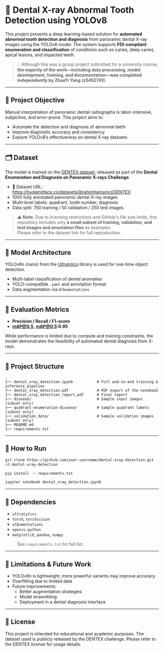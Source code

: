 # 🦷 Dental X-ray Abnormal Tooth Detection using YOLOv8

This project presents a deep learning-based solution for **automated abnormal tooth detection and diagnosis** from panoramic dental X-ray images using the YOLOv8 model. The system supports **FDI-compliant enumeration and classification** of conditions such as caries, deep caries, apical lesions, and impacted teeth.

> 💡 Although this was a group project submitted for a university course, **the majority of the work—including data processing, model development, training, and documentation—was completed independently by ZhaoYi Yang (z5452741).**

---

## 📌 Project Objective

Manual interpretation of panoramic dental radiographs is labor-intensive, subjective, and error-prone. This project aims to:

- Automate the detection and diagnosis of abnormal teeth
- Improve diagnostic accuracy and consistency
- Explore YOLOv8’s effectiveness on dental X-ray datasets

---

## 🗂 Dataset

The model is trained on the [DENTEX dataset](https://huggingface.co/datasets/ibrahimhamamci/DENTEX), released as part of the **Dental Enumeration and Diagnosis on Panoramic X-rays Challenge**.

- 🔗 Dataset URL: https://huggingface.co/datasets/ibrahimhamamci/DENTEX
- 1005 fully annotated panoramic dental X-ray images
- Multi-level labels: quadrant, tooth number, diagnosis
- Data split: 750 training / 50 validation / 250 test images

> ⚠️ **Note:** Due to licensing restrictions and GitHub's file size limits, this repository includes only **a small subset of training, validation, and test images and annotation files** as examples.  
> Please refer to the dataset link for full reproduction.

---

## 🧠 Model Architecture

YOLOv8n (nano) from the [Ultralytics](https://github.com/ultralytics/ultralytics) library is used for real-time object detection.

- Multi-label classification of dental anomalies
- YOLO-compatible `.yaml` and annotation format
- Data augmentation via `Albumentations`

---

## 🧪 Evaluation Metrics

- **Precision / Recall / F1-score**
- **mAP@0.5**, **mAP@0.5:0.95**

While performance is limited due to compute and training constraints, the model demonstrates the feasibility of automated dental diagnosis from X-rays.

---

## 🔧 Project Structure

```
.
├── dental_xray_detection.ipynb           # Full end-to-end training & inference pipeline
├── dental_xray_detection.pdf             # PDF export of the notebook
├── dental_xray_detection_report.pdf      # Final report
├── disease/                              # Sample input images (subset only)
├── quadrant-enumeration-disease/         # Sample quadrant labels (subset only)
├── validation_data/                      # Sample validation images (subset only)
├── README.md
├── requirements.txt
```

---

## 🚀 How to Run

```bash
git clone https://github.com/your-username/dental-xray-detection.git
cd dental-xray-detection

pip install -r requirements.txt

jupyter notebook dental_xray_detection.ipynb
```

---

## 📎 Dependencies

- `ultralytics`
- `torch`, `torchvision`
- `albumentations`
- `opencv-python`
- `matplotlib`, `pandas`, `numpy`

> See `requirements.txt` for full list.

---

## 📌 Limitations & Future Work

- YOLOv8n is lightweight; more powerful variants may improve accuracy
- Overfitting due to limited data
- Future improvements:
  - Better augmentation strategies
  - Model ensembling
  - Deployment in a dental diagnosis interface

---

## 📄 License

This project is intended for educational and academic purposes. The dataset used is publicly released by the DENTEX challenge. Please refer to the DENTEX license for usage details.

